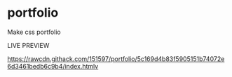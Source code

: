 # portfolio
Make css portfolio

LIVE PREVIEW

https://rawcdn.githack.com/151597/portfolio/5c169d4b83f5905151b74072e6d3461bedb6c9b4/index.htmlv
